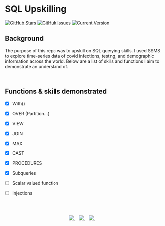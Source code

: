 SQL Upskilling
============
[![GitHub Stars](https://img.shields.io/github/stars/jordanhoare/sql-upskilling.svg)](https://github.com/jordanhoare/sql-upskilling/stargazers) [![GitHub Issues](https://img.shields.io/github/issues/jordanhoare/sql-upskilling.svg)](https://github.com/jordanhoare/sql-upskilling/issues) [![Current Version](https://img.shields.io/badge/version-0.5.0-green.svg)](https://github.com/jordanhoare/sql-upskilling) 


## Background

The purpose of this repo was to upskill on SQL querying skills. I used SSMS to explore time-series data of covid infections, testing, and demographic information across the world.  Below are a list of  skills and functions I aim to demonstrate an understand of.  

</br>

## Functions & skills demonstrated
- [x] With()
- [x] OVER (Partition...)
- [x] VIEW
- [x] JOIN
- [x] MAX
- [x] CAST
- [x] PROCEDURES
- [x] Subqueries
- [ ] Scalar valued function
- [ ] Injections


</br>

</br>


<p align="center">
    <a href="https://www.linkedin.com/in/jordan-hoare/">
        <img src="https://img.shields.io/badge/LinkedIn-0077B5?style=for-the-badge&logo=linkedin&logoColor=white" />
    </a>&nbsp;&nbsp;
    <a href="https://www.kaggle.com/jordanhoare">
        <img src="https://img.shields.io/badge/Kaggle-20BEFF?style=for-the-badge&logo=Kaggle&logoColor=white" />
    </a>&nbsp;&nbsp;
    <a href="mailto:jordanhoare0@gmail.com">
        <img src="https://img.shields.io/badge/Gmail-D14836?style=for-the-badge&logo=gmail&logoColor=white" />
    </a>&nbsp;&nbsp;
</p>



